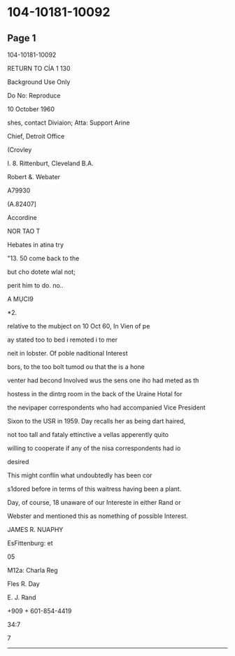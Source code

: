 # 104-10181-10092

## Page 1

104-10181-10092

RETURN TO CÍA 1 130

Background Use Only

Do No: Reproduce

10 October 1960

shes, contact Diviaion; Atta: Support Arine

Chief, Detroit Office

(Crovley

I. 8. Rittenburt, Cleveland B.A.

Robert &. Webater

A79930

(A.82407]

Accordine

NOR TAO T

Hebates in atina try

"13. 50 come back to the

but cho dotete wlal not;

perit him to do. no..

A MỤCI9

*2.

relative to the mubject on 10 Oct 60, In Vien of pe

ay stated too to bed i remoted i to mer

neit in lobster. Of poble naditional Interest

bors, to the too bolt tumod ou that the is a hone

venter had becond Involved wus the sens one iho had meted as th

hostess in the dintrg room in the back of the Uraine Hotal for

the nevipaper correspondents who had accompanied Vice President

Sixon to the USR in 1959. Day recalls her as being dart haired,

not too tall and fataly ettinctive a vellas apperently quito

willing to cooperate if any of the nisa correspondents had io

desired

This might conflin what undoubtedly has been cor

s1dored before in terms of this waitress having been a plant.

Day, of course, 18 unaware of our Intereste in either Rand or

Webster and mentioned this as nomething of possible Interest.

JAMES R. NUAPHY

EsFittenburg: et

05

M12a: Charla Reg

Fles R. Day

E. J. Rand

+909 + 601-854-4419

34:7

7

---

